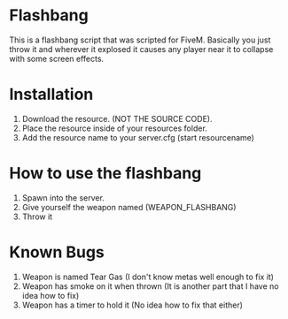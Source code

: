 # Flashbang

This is a flashbang script that was scripted for FiveM. Basically you just throw it and wherever it explosed it causes any player near it to collapse with some screen effects.

# Installation
1. Download the resource. (NOT THE SOURCE CODE).
2. Place the resource inside of your resources folder.
3. Add the resource name to your server.cfg (start resourcename)

# How to use the flashbang
1. Spawn into the server.
2. Give yourself the weapon named (WEAPON_FLASHBANG)
3. Throw it

# Known Bugs
1. Weapon is named Tear Gas (I don't know metas well enough to fix it)
2. Weapon has smoke on it when thrown (It is another part that I have no idea how to fix)
3. Weapon has a timer to hold it (No idea how to fix that either)

